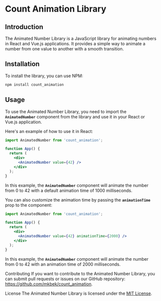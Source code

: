 # Count Animation Library

## Introduction
The Animated Number Library is a JavaScript library for animating numbers in React and Vue.js applications. It provides a simple way to animate a number from one value to another with a smooth transition.

## Installation
To install the library, you can use NPM:

``` typescript
npm install count_animation
```

## Usage
To use the Animated Number Library, you need to import the **`AnimatedNumber`** component from the library and use it in your React or Vue.js application.

Here's an example of how to use it in React:

``` jsx
import AnimatedNumber from 'count_animation';

function App() {
  return (
    <div>
      <AnimatedNumber value={42} />
    </div>
  );
}

```

In this example, the **`AnimatedNumber`** component will animate the number from 0 to 42 with a default animation time of 1000 milliseconds.

You can also customize the animation time by passing the **`animationTime`** prop to the component:

``` jsx
import AnimatedNumber from 'count_animation';

function App() {
  return (
    <div>
      <AnimatedNumber value={42} animationTime={2000} />
    </div>
  );
}
```
In this example, the **`AnimatedNumber`** component will animate the number from 0 to 42 with an animation time of 2000 milliseconds.

Contributing
If you want to contribute to the Animated Number Library, you can submit pull requests or issues on our GitHub repository: https://github.com/mkbek/count_animation.

License
The Animated Number Library is licensed under the [MIT License](https://github.com/mkbek/count_animation/blob/main/LICENSE).